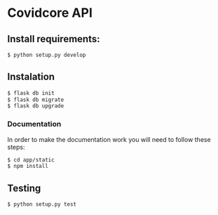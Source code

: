 # Covidcore API

## Install requirements:
 ```sh
$ python setup.py develop
```

## Instalation
 ```sh
$ flask db init
$ flask db migrate
$ flask db upgrade
```

### Documentation
In order to make the documentation work you will need to follow these steps:

 ```sh
$ cd app/static
$ npm install
```

## Testing
 ```sh
$ python setup.py test
```
